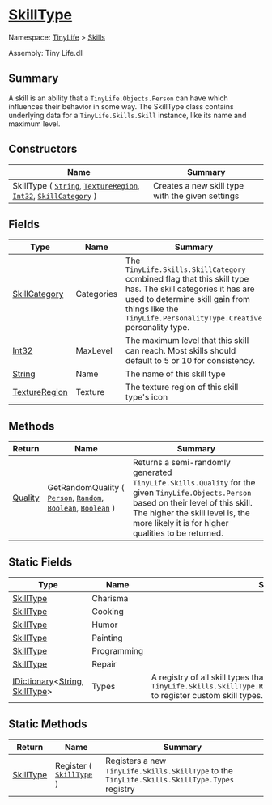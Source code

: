 # [SkillType](./SkillType.md)

Namespace: [TinyLife]() > [Skills]()

Assembly: Tiny Life.dll

## Summary
A skill is an ability that a `TinyLife.Objects.Person` can have which influences their behavior in some way.  The SkillType class contains underlying data for a `TinyLife.Skills.Skill` instance, like its name and maximum level.

## Constructors

| Name | Summary | 
| --- | --- | 
| SkillType ( [`String`](https://docs.microsoft.com/en-us/dotnet/api/System.String), [`TextureRegion`](./SkillType.md), [`Int32`](https://docs.microsoft.com/en-us/dotnet/api/System.Int32), [`SkillCategory`](./SkillCategory.md) ) | Creates a new skill type with the given settings | 


## Fields

| Type | Name | Summary | 
| --- | --- | --- | 
| [SkillCategory](./SkillCategory.md) | Categories | The `TinyLife.Skills.SkillCategory` combined flag that this skill type has.  The skill categories it has are used to determine skill gain from things like the `TinyLife.PersonalityType.Creative` personality type. | 
| [Int32](https://docs.microsoft.com/en-us/dotnet/api/System.Int32) | MaxLevel | The maximum level that this skill can reach.  Most skills should default to 5 or 10 for consistency. | 
| [String](https://docs.microsoft.com/en-us/dotnet/api/System.String) | Name | The name of this skill type | 
| [TextureRegion](./SkillType.md) | Texture | The texture region of this skill type's icon | 


## Methods

| Return | Name | Summary | 
| --- | --- | --- | 
| [Quality](./Quality.md) | GetRandomQuality ( [`Person`](./../Objects/Person.md), [`Random`](https://docs.microsoft.com/en-us/dotnet/api/System.Random), [`Boolean`](https://docs.microsoft.com/en-us/dotnet/api/System.Boolean), [`Boolean`](https://docs.microsoft.com/en-us/dotnet/api/System.Boolean) ) | Returns a semi-randomly generated `TinyLife.Skills.Quality` for the given `TinyLife.Objects.Person` based on their level of this skill.  The higher the skill level is, the more likely it is for higher qualities to be returned. | 


## Static Fields

| Type | Name | Summary | 
| --- | --- | --- | 
| [SkillType](./SkillType.md) | Charisma |  | 
| [SkillType](./SkillType.md) | Cooking |  | 
| [SkillType](./SkillType.md) | Humor |  | 
| [SkillType](./SkillType.md) | Painting |  | 
| [SkillType](./SkillType.md) | Programming |  | 
| [SkillType](./SkillType.md) | Repair |  | 
| [IDictionary](https://docs.microsoft.com/en-us/dotnet/api/System.Collections.Generic.IDictionary-2)\<[String](https://docs.microsoft.com/en-us/dotnet/api/System.String), [SkillType](./SkillType.md)> | Types | A registry of all skill types that exist in the game and mods.  Use `TinyLife.Skills.SkillType.Register(TinyLife.Skills.SkillType)` to register custom skill types. | 


## Static Methods

| Return | Name | Summary | 
| --- | --- | --- | 
| [SkillType](./SkillType.md) | Register ( [`SkillType`](./SkillType.md) ) | Registers a new `TinyLife.Skills.SkillType` to the `TinyLife.Skills.SkillType.Types` registry | 


